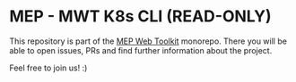 # MEP - MWT K8s CLI (READ-ONLY)

This repository is part of the [MEP Web Toolkit](https://github.com/mep-agency/web-toolkit) monorepo. There you will be
able to open issues, PRs and find further information about the project.

Feel free to join us! :)
